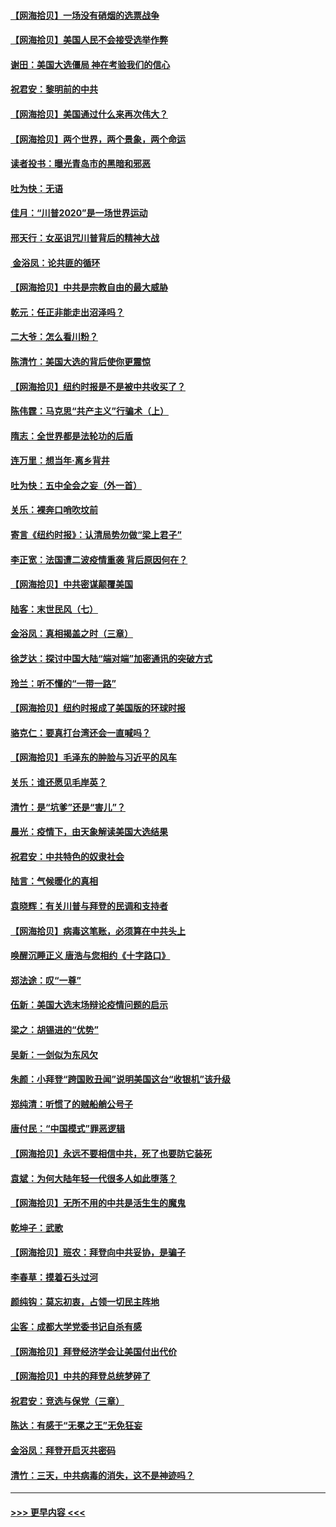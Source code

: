 #### [【网海拾贝】一场没有硝烟的选票战争](../pages/nsc993/n12531883.md?t=11071602) 
#### [【网海拾贝】美国人民不会接受选举作弊](../pages/nsc993/n12528850.md?t=11071602) 
#### [谢田：美国大选僵局 神在考验我们的信心](../pages/nsc993/n12527932.md?t=11071602) 
#### [祝君安：黎明前的中共](../pages/nsc993/n12524071.md?t=11071602) 
#### [【网海拾贝】美国通过什么来再次伟大？](../pages/nsc993/n12523844.md?t=11071602) 
#### [【网海拾贝】两个世界，两个景象，两个命运](../pages/nsc993/n12521419.md?t=11071602) 
#### [读者投书：曝光青岛市的黑暗和邪恶](../pages/nsc993/n12520988.md?t=11071602) 
#### [吐为快：无语](../pages/nsc993/n12518588.md?t=11071602) 
#### [佳月：“川普2020”是一场世界运动](../pages/nsc993/n12518581.md?t=11071602) 
#### [邢天行：女巫诅咒川普背后的精神大战](../pages/nsc993/n12517257.md?t=11071602) 
#### [ 金浴凤：论共匪的循环](../pages/nsc993/n12517133.md?t=11071602) 
#### [【网海拾贝】中共是宗教自由的最大威胁](../pages/nsc993/n12516879.md?t=11071602) 
#### [乾元：任正非能走出沼泽吗？](../pages/nsc993/n12515831.md?t=11071602) 
#### [二大爷：怎么看川粉？](../pages/nsc993/n12515820.md?t=11071602) 
#### [陈清竹：美国大选的背后使你更震惊](../pages/nsc993/n12515589.md?t=11071602) 
#### [【网海拾贝】纽约时报是不是被中共收买了？](../pages/nsc993/n12515122.md?t=11071602) 
#### [陈伟霆：马克思“共产主义”行骗术（上）](../pages/nsc993/n12510217.md?t=11071602) 
#### [隋志：全世界都是法轮功的后盾](../pages/nsc993/n12510636.md?t=11071602) 
#### [连万里：想当年‧离乡背井](../pages/nsc993/n12510623.md?t=11071602) 
#### [吐为快：五中全会之妄（外一首）](../pages/nsc993/n12510470.md?t=11071602) 
#### [关乐：裸奔口哨吹坟前](../pages/nsc993/n12510403.md?t=11071602) 
#### [寄言《纽约时报》：认清局势勿做“梁上君子”](../pages/nsc993/n12510042.md?t=11071602) 
#### [李正宽：法国遭二波疫情重袭 背后原因何在？](../pages/nsc993/n12509971.md?t=11071602) 
#### [【网海拾贝】中共密谋颠覆美国](../pages/nsc993/n12509816.md?t=11071602) 
#### [陆客：末世民风（七）](../pages/nsc993/n12507822.md?t=11071602) 
#### [金浴凤：真相揭盖之时（三章）](../pages/nsc993/n12507804.md?t=11071602) 
#### [徐芝达：探讨中国大陆“端对端”加密通讯的突破方式](../pages/nsc993/n12507682.md?t=11071602) 
#### [玲兰：听不懂的“一带一路”](../pages/nsc993/n12507669.md?t=11071602) 
#### [【网海拾贝】纽约时报成了美国版的环球时报](../pages/nsc993/n12507053.md?t=11071602) 
#### [骆克仁：要真打台湾还会一直喊吗？](../pages/nsc993/n12506843.md?t=11071602) 
#### [【网海拾贝】毛泽东的肿脸与习近平的风车](../pages/nsc993/n12504537.md?t=11071602) 
#### [关乐：谁还愿见毛岸英？](../pages/nsc993/n12503866.md?t=11071602) 
#### [清竹：是“坑爹”还是“害儿”？](../pages/nsc993/n12503034.md?t=11071602) 
#### [晨光：疫情下，由天象解读美国大选结果](../pages/nsc993/n12502536.md?t=11071602) 
#### [祝君安：中共特色的奴隶社会](../pages/nsc993/n12501529.md?t=11071602) 
#### [陆言：气候暖化的真相](../pages/nsc993/n12501183.md?t=11071602) 
#### [袁晓辉：有关川普与拜登的民调和支持者](../pages/nsc993/n12500433.md?t=11071602) 
#### [【网海拾贝】病毒这笔账，必须算在中共头上](../pages/nsc993/n12500320.md?t=11071602) 
#### [唤醒沉睡正义 唐浩与您相约《十字路口》](../pages/nsc993/n12497980.md?t=11071602) 
#### [郑法途：叹“一尊”](../pages/nsc993/n12498837.md?t=11071602) 
#### [伍新：美国大选末场辩论疫情问题的启示](../pages/nsc993/n12498829.md?t=11071602) 
#### [梁之：胡锡进的“优势”](../pages/nsc993/n12498780.md?t=11071602) 
#### [吴新：一剑似为东风欠](../pages/nsc993/n12498772.md?t=11071602) 
#### [朱颜：小拜登“跨国败丑闻”说明美国这台“收银机”该升级](../pages/nsc993/n12498731.md?t=11071602) 
#### [郑纯清：听惯了的贼船艄公号子](../pages/nsc993/n12498721.md?t=11071602) 
#### [唐付民：“中国模式”罪恶逻辑](../pages/nsc993/n12498310.md?t=11071602) 
#### [【网海拾贝】永远不要相信中共，死了也要防它装死](../pages/nsc993/n12498162.md?t=11071602) 
#### [袁斌：为何大陆年轻一代很多人如此堕落？](../pages/nsc993/n12495696.md?t=11071602) 
#### [【网海拾贝】无所不用的中共是活生生的魔鬼](../pages/nsc993/n12495621.md?t=11071602) 
#### [乾坤子：武歌](../pages/nsc993/n12493391.md?t=11071602) 
#### [【网海拾贝】班农：拜登向中共妥协，是骗子](../pages/nsc993/n12492877.md?t=11071602) 
#### [李春草：摸着石头过河](../pages/nsc993/n12491121.md?t=11071602) 
#### [颜纯钩：莫忘初衷，占领一切民主阵地](../pages/nsc993/n12490965.md?t=11071602) 
#### [尘客：成都大学党委书记自杀有感](../pages/nsc993/n12490950.md?t=11071602) 
#### [【网海拾贝】拜登经济学会让美国付出代价](../pages/nsc993/n12489662.md?t=11071602) 
#### [【网海拾贝】中共的拜登总统梦碎了](../pages/nsc993/n12487896.md?t=11071602) 
#### [祝君安：竞选与保党（三章）](../pages/nsc993/n12487258.md?t=11071602) 
#### [陈达：有感于“无冕之王”无免狂妄](../pages/nsc993/n12485133.md?t=11071602) 
#### [金浴凤：拜登开启灭共密码](../pages/nsc993/n12485125.md?t=11071602) 
#### [清竹：三天，中共病毒的消失，这不是神迹吗？](../pages/nsc993/n12485027.md?t=11071602) 

----
#### [ >>> 更早内容 <<< ](../indexes/nsc993-earlier.md)
